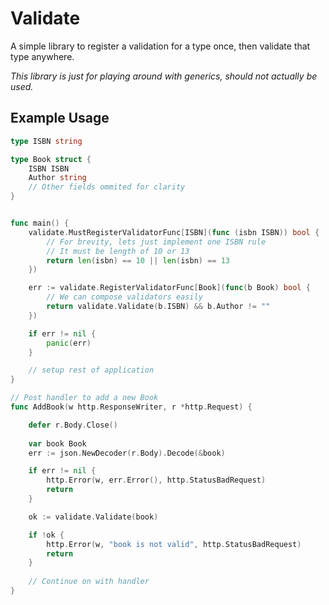 # Validate

A simple library to register a validation for a type once, then validate that type anywhere.

*This library is just for playing around with generics, should not actually be used.*

## Example Usage

```go
type ISBN string

type Book struct {
    ISBN ISBN
    Author string
    // Other fields ommited for clarity
}


func main() {
    validate.MustRegisterValidatorFunc[ISBN](func (isbn ISBN)) bool {
        // For brevity, lets just implement one ISBN rule
        // It must be length of 10 or 13 
        return len(isbn) == 10 || len(isbn) == 13
    })

    err := validate.RegisterValidatorFunc[Book](func(b Book) bool {
        // We can compose validators easily
        return validate.Validate(b.ISBN) && b.Author != ""
    })

    if err != nil {
        panic(err)
    }

    // setup rest of application
}

// Post handler to add a new Book
func AddBook(w http.ResponseWriter, r *http.Request) {

    defer r.Body.Close()
    
    var book Book
    err := json.NewDecoder(r.Body).Decode(&book)

    if err != nil {
        http.Error(w, err.Error(), http.StatusBadRequest)
        return
    }

    ok := validate.Validate(book)

    if !ok {
        http.Error(w, "book is not valid", http.StatusBadRequest)
        return
    }
    
    // Continue on with handler
}
```

